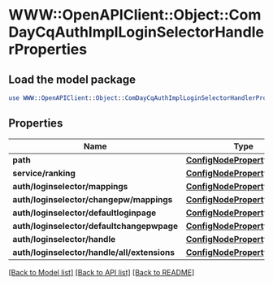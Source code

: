 # WWW::OpenAPIClient::Object::ComDayCqAuthImplLoginSelectorHandlerProperties

## Load the model package
```perl
use WWW::OpenAPIClient::Object::ComDayCqAuthImplLoginSelectorHandlerProperties;
```

## Properties
Name | Type | Description | Notes
------------ | ------------- | ------------- | -------------
**path** | [**ConfigNodePropertyString**](ConfigNodePropertyString.md) |  | [optional] 
**service/ranking** | [**ConfigNodePropertyInteger**](ConfigNodePropertyInteger.md) |  | [optional] 
**auth/loginselector/mappings** | [**ConfigNodePropertyArray**](ConfigNodePropertyArray.md) |  | [optional] 
**auth/loginselector/changepw/mappings** | [**ConfigNodePropertyArray**](ConfigNodePropertyArray.md) |  | [optional] 
**auth/loginselector/defaultloginpage** | [**ConfigNodePropertyString**](ConfigNodePropertyString.md) |  | [optional] 
**auth/loginselector/defaultchangepwpage** | [**ConfigNodePropertyString**](ConfigNodePropertyString.md) |  | [optional] 
**auth/loginselector/handle** | [**ConfigNodePropertyArray**](ConfigNodePropertyArray.md) |  | [optional] 
**auth/loginselector/handle/all/extensions** | [**ConfigNodePropertyBoolean**](ConfigNodePropertyBoolean.md) |  | [optional] 

[[Back to Model list]](../README.md#documentation-for-models) [[Back to API list]](../README.md#documentation-for-api-endpoints) [[Back to README]](../README.md)


